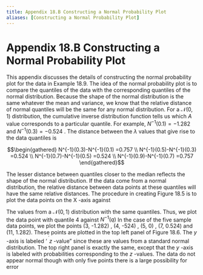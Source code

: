 ```yaml
---
title: Appendix 18.B Constructing a Normal Probability Plot
aliases: [Constructing a Normal Probability Plot]
---
```


# Appendix 18.B Constructing a Normal Probability Plot

This appendix discusses the details of constructing the normal probability plot for the data in Example 18.9. The idea of the normal probability plot is to compare the quantiles of the data with the corresponding quantiles of the normal distribution. Because the shape of the normal distribution is the same whatever the mean and variance,  we know that the relative distance of normal quantiles will be the same for any normal distribution. For a $\mathcal{N}(0,    1)$ distribution,  the cumulative inverse distribution function tells us which $A$ value corresponds to a particular quantile. For example,  $N^{-1}(0.1)=-1.282$ and $N^{-1}(0.3)=-0.524$ . The distance between the $\lambda$ values that give rise to the data quantiles is

$$\begin{gathered}
N^{-1}(0.3)-N^{-1}(0.1) =0.757 \\
N^{-1}(0.5)-N^{-1}(0.3) =0.524 \\
N^{-1}(0.7)-N^{-1}(0.5) =0.524 \\
N^{-1}(0.9)-N^{-1}(0.7) =0.757 
\end{gathered}$$

The lesser distance between quantiles closer to the median reflects the shape of the normal distribution. If the data come from a normal distribution,    the relative distance between data points at these quantiles will have the same relative distances. The procedure in creating Figure 18.5 is to plot the data points on the X -axis against

The values from a $\mathcal{N}(0,    1)$ distribution with the same quantiles. Thus,    we plot the data point with quantile 4 against $N^{-1}(q)$ In the case of the five sample data points,    we plot the points (3,    -1.282) ,    (4,    -524) ,    (5,    0) ,    (7,    0.524) and (11,    1.282). These points are plotted in the top left panel of Figure 18.6. The $y$ -axis is labeled ‘ $^{^{\prime}}z$ -value” since these are values from a standard normal distribution. The top right panel is exactly the same,    except that the $y$ -axis is labeled with probabilities corresponding to the $z$ -values. The data do not appear normal though with only five points there is a large possibility for error
